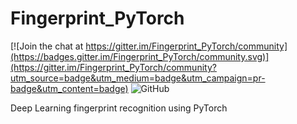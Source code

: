 # Fingerprint_PyTorch

[![Join the chat at https://gitter.im/Fingerprint_PyTorch/community](https://badges.gitter.im/Fingerprint_PyTorch/community.svg)](https://gitter.im/Fingerprint_PyTorch/community?utm_source=badge&utm_medium=badge&utm_campaign=pr-badge&utm_content=badge) ![GitHub](https://img.shields.io/github/license/JinZhuXing/Fingerprint_PyTorch)

Deep Learning fingerprint recognition using PyTorch
